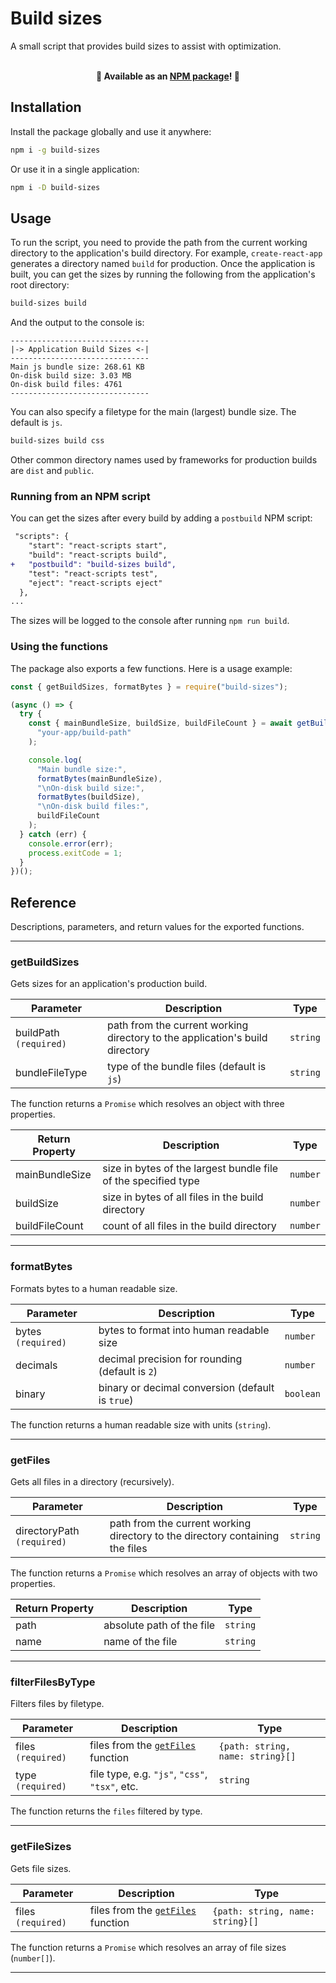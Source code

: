# Build sizes

A small script that provides build sizes to assist with optimization.

<br>
<div align="center">
    <b>🚀 Available as an
    <a href="https://www.npmjs.com/package/build-sizes" target="_blank" rel="noreferrer noopener">NPM package</a>!
    🚀</b>
</div>

## Installation

Install the package globally and use it anywhere:

```bash
npm i -g build-sizes
```

Or use it in a single application:

```bash
npm i -D build-sizes
```

## Usage

To run the script, you need to provide the path from the current working directory to the application's build directory. For example, `create-react-app` generates a directory named `build` for production. Once the application is built, you can get the sizes by running the following from the application's root directory:

```bash
build-sizes build
```

And the output to the console is:

```
-------------------------------
|-> Application Build Sizes <-|
-------------------------------
Main js bundle size: 268.61 KB
On-disk build size: 3.03 MB
On-disk build files: 4761
-------------------------------
```

You can also specify a filetype for the main (largest) bundle size. The default is `js`.

```bash
build-sizes build css
```

Other common directory names used by frameworks for production builds are `dist` and `public`.

### Running from an NPM script

You can get the sizes after every build by adding a `postbuild` NPM script:

```diff
 "scripts": {
    "start": "react-scripts start",
    "build": "react-scripts build",
+   "postbuild": "build-sizes build",
    "test": "react-scripts test",
    "eject": "react-scripts eject"
  },
...
```

The sizes will be logged to the console after running `npm run build`.

### Using the functions

The package also exports a few functions. Here is a usage example:

```js
const { getBuildSizes, formatBytes } = require("build-sizes");

(async () => {
  try {
    const { mainBundleSize, buildSize, buildFileCount } = await getBuildSizes(
      "your-app/build-path"
    );

    console.log(
      "Main bundle size:",
      formatBytes(mainBundleSize),
      "\nOn-disk build size:",
      formatBytes(buildSize),
      "\nOn-disk build files:",
      buildFileCount
    );
  } catch (err) {
    console.error(err);
    process.exitCode = 1;
  }
})();
```

## Reference

Descriptions, parameters, and return values for the exported functions.

---

### getBuildSizes

Gets sizes for an application's production build.

| Parameter              | Description                                                                  | Type     |
| ---------------------- | ---------------------------------------------------------------------------- | -------- |
| buildPath `(required)` | path from the current working directory to the application's build directory | `string` |
| bundleFileType         | type of the bundle files (default is `js`)                                   | `string` |

The function returns a `Promise` which resolves an object with three properties.

| Return Property | Description                                                    | Type     |
| --------------- | -------------------------------------------------------------- | -------- |
| mainBundleSize  | size in bytes of the largest bundle file of the specified type | `number` |
| buildSize       | size in bytes of all files in the build directory              | `number` |
| buildFileCount  | count of all files in the build directory                      | `number` |

---

### formatBytes

Formats bytes to a human readable size.

| Parameter          | Description                                      | Type      |
| ------------------ | ------------------------------------------------ | --------- |
| bytes `(required)` | bytes to format into human readable size         | `number`  |
| decimals           | decimal precision for rounding (default is `2`)  | `number`  |
| binary             | binary or decimal conversion (default is `true`) | `boolean` |

The function returns a human readable size with units (`string`).

---

### getFiles

Gets all files in a directory (recursively).

| Parameter                  | Description                                                                   | Type     |
| -------------------------- | ----------------------------------------------------------------------------- | -------- |
| directoryPath `(required)` | path from the current working directory to the directory containing the files | `string` |

The function returns a `Promise` which resolves an array of objects with two properties.

| Return Property | Description               | Type     |
| --------------- | ------------------------- | -------- |
| path            | absolute path of the file | `string` |
| name            | name of the file          | `string` |

---

### filterFilesByType

Filters files by filetype.

| Parameter          | Description                                     | Type                             |
| ------------------ | ----------------------------------------------- | -------------------------------- |
| files `(required)` | files from the [`getFiles`](#getfiles) function | `{path: string, name: string}[]` |
| type `(required)`  | file type, e.g. `"js"`, `"css"`, `"tsx"`, etc.  | `string`                         |

The function returns the `files` filtered by type.

---

### getFileSizes

Gets file sizes.

| Parameter          | Description                                     | Type                             |
| ------------------ | ----------------------------------------------- | -------------------------------- |
| files `(required)` | files from the [`getFiles`](#getfiles) function | `{path: string, name: string}[]` |

The function returns a `Promise` which resolves an array of file sizes (`number[]`).

---

